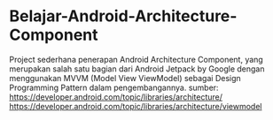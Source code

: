 # Belajar-Android-Architecture-Component
Project sederhana penerapan Android Architecture Component, yang merupakan salah satu bagian dari Android Jetpack by Google dengan menggunakan MVVM (Model View ViewModel) sebagai Design Programming Pattern dalam pengembangannya. sumber: https://developer.android.com/topic/libraries/architecture/ https://developer.android.com/topic/libraries/architecture/viewmodel
